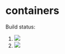 # containers

Build status:

1. [![](https://github.com/irajmoradi/containers/workflows/tests-fibonacci/badge.svg)](https://github.com/irajmoradi/containers/actions?query=workflow%3Atests-fibonacci)
1. [![](https://github.com/irajmoradi/containers/workflows/tests-range/badge.svg)](https://github.com/irajmoradi/containers/actions?query=workflow%3Atests-range)
